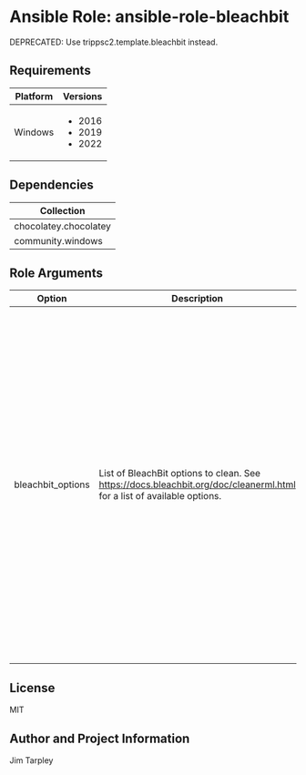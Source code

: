 <!-- BEGIN_ANSIBLE_DOCS -->

# Ansible Role: ansible-role-bleachbit
DEPRECATED: Use trippsc2.template.bleachbit instead.

## Requirements

| Platform | Versions |
| -------- | -------- |
| Windows | <ul><li>2016</li><li>2019</li><li>2022</li></ul> |

## Dependencies

| Collection |
| ---------- |
| chocolatey.chocolatey |
| community.windows |

## Role Arguments
|Option|Description|Type|Required|Choices|Default|
|---|---|---|---|---|---|
| bleachbit_options | List of BleachBit options to clean. See https://docs.bleachbit.org/doc/cleanerml.html for a list of available options. | list of 'str' | no |  | ["deepscan.cache", "deepscan.ds_store", "deepscan.thumbs_db", "deepscan.tmp", "deepscan.vim_swap_root", "deepscan.vim_swap_user", "internet_explorer.cache", "internet_explorer.cookies", "internet_explorer.downloads", "internet_explorer.forms", "internet_explorer.history", "internet_explorer.logs", "paint.mru", "system.clipboard", "system.logs", "system.memory_dump", "system.muicache", "system.prefetch", "system.recycle_bin", "system.tmp", "system.updates", "windows_defender.backup", "windows_defender.history", "windows_defender.logs", "windows_defender.quarantine", "windows_defender.temp", "windows_explorer.mru", "windows_explorer.recent_documents", "windows_explorer.run", "windows_explorer.search_history", "windows_explorer.shellbags", "windows_explorer.thumbnails", "windows_media_player.cache", "windows_media_player.mru", "wordpad.mru"] |


## License
MIT

## Author and Project Information
Jim Tarpley
<!-- END_ANSIBLE_DOCS -->

